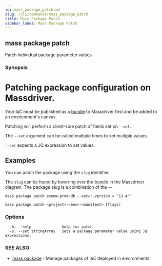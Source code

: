 ```yaml
---
id: mass_package_patch.md
slug: /cli/commands/mass_package_patch
title: Mass Package Patch
sidebar_label: Mass Package Patch
---
```

## mass package patch

Patch individual package parameter values

### Synopsis

# Patching package configuration on Massdriver.

Your IaC must be published as a [bundle](https://docs.massdriver.cloud/bundles) to Massdriver first and be added to an environment's canvas.

Patching will perform a client-side patch of fields set on `--set`.

The `--set` argument can be called multiple times to set multiple values.

`--set` expects a JQ expression to set values.

## Examples

You can patch the package using the `slug` identifier.

The `slug` can be found by hovering over the bundle in the Massdriver diagram. The package slug is a combination of the <project-slug>-<env-slug>-<manifest-slug>

```shell
mass package patch ecomm-prod-db --set='.version = "13.4"'
```

```
mass package patch <project>-<env>-<manifest> [flags]
```

### Options

```
  -h, --help              help for patch
  -s, --set stringArray   Sets a package parameter value using JQ expressions.
```

### SEE ALSO

* [mass package](/cli/commands/mass_package)	 - Manage packages of IaC deployed in environments.
